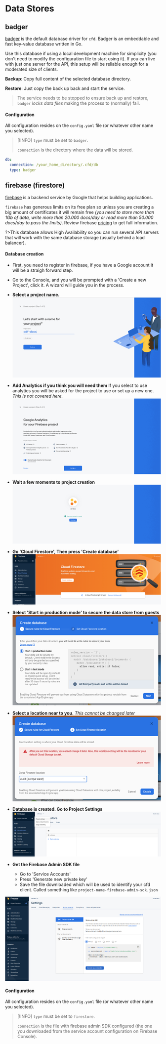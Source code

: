 # Data Stores

## badger

[badger](https://github.com/dgraph-io/badger) is the default database driver for `cfd`. Badger is an embeddable and fast key-value database written in Go.

Use this database if using a local development machine for simplicity (you don't need to modify the configuration file to start using it). If you can live with just one server for the API, this setup will be reliable enough for a moderated size of clients.

**Backup**: Copy full content of the selected database directory.

**Restore**: Just copy the back up back and start the service.

>The service needs to be stopped to ensure back up and restore, `badger` *locks data files* making the process to (normally) fail.

#### Configuration

All configuration resides on the `config.yaml` file (or whatever other name you selected).

>[!INFO]
>`type` must be set to `badger`.
>
>`connection` is the directory where the data will be stored.

```yaml
db:
  connection: /your_home_directory/.cfd/db
  type: badger
```

## firebase (firestore)

[firebase](https://firebase.google.com/) is a backend service by Google that helps building applications.

`firebase` has generous limits on its free plan so unless you are creating a big amount of certificates it will remain free *(you need to store more than 1Gb of data, write more than 20.000 docs/day or read more than 50.000 docs/day to pass the limits)*. Review firebase [pricing](https://firebase.google.com/pricing) to get full information.

?>This database allows High Availability so you can run several API servers that will work with the same database storage (usually behind a load balancer).

#### Database creation

- First, you need to register in firebase, if you have a Google account it will be a straigh forward step.

- Go to the Console, and you will be prompted with a 'Create a new Project', click it. A wizard will guide you in the process.

- **Select a project name.**
![Step 1. Select a project name](./images/firestore-1.png)

- **Add Analytics if you think you will need them**
If you select to use analytics you will be asked for the project to use or set up a new one. *This is not covered here.*
![Step 2. Analytics needed?](./images/firestore-2.png)

- **Wait a few moments to project creation**
![Step 3. Project Creation](./images/firestore-3.png)

- **Go 'Cloud Firestore', Then press 'Create database'**
![Step 4. Create database](./images/firestore-4.png)

- **Select 'Start in production mode' to secure the data store from guests**
![Step 5. Production mode](./images/firestore-5.png)

- **Select a location near to you.** *This cannot be changed later*
![Step 6. Location](./images/firestore-6.png)

- **Database is created. Go to Project Settings**
![Step 7. Go to project settings](./images/firestore-7.png)

- **Get the Firebase Admin SDK file**
  - Go to 'Service Accounts'
  - Press 'Generate new private key'
  - Save the file downloaded which will be used to identify your cfd client. Called something like `project-name-firebase-admin-sdk.json`

![Step 8. Select a project name](./images/firestore-8.png)

#### Configuration

All configuration resides on the `config.yaml` file (or whatever other name you selected).

>[!INFO]
>`type` must be set to `firestore`.
>
>`connection` is the file with firebase admin SDK configured (the one you downloaded from the service account configuration on Firebase Console).
